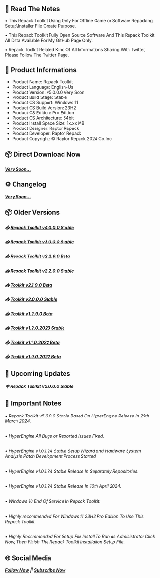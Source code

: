 ## 📝 Read The Notes

• This Repack Toolkit Using Only For Offline Game or Software Repacking Setup\Installer File Create Purpose.

• This Repack Toolkit Fully Open Source Software And This Repack Toolkit All Data Available For My GitHub Page Only.

• Repack Toolkit Related Kind Of All Informations Sharing With Twitter, Please Follow The Twitter Page.

## 📑 Product Informations

- Product Name: Repack Toolkit
- Product Language: English-Us
- Product Version: v5.0.0.0 Very Soon
- Product Build Stage: Stable
- Product OS Support: Windows 11
- Product OS Build Version: 23H2
- Product OS Edition: Pro Edition
- Product OS Architecture: 64bit
- Product Install Space Size: 1x.xx MB
- Product Designer: Raptor Repack
- Product Developer: Raptor Repack
- Product Copyright: © Raptor Repack 2024 Co.Inc

## 📦 Direct Download Now

##### [Very Soon...](https://github.com/RaptorRepack/RepackToolkit)

## ⚙️ Changelog

##### [Very Soon...](https://github.com/RaptorRepack/RepackToolkit)

## 📦 Older Versions

##### 📥 [Repack Toolkit v4.0.0.0 Stable](https://github.com/RaptorRepack/RepackToolkit/releases/tag/v4.0.0.0)

##### 📥 [Repack Toolkit v3.0.0.0 Stable](https://github.com/RaptorRepack/RepackToolkit/releases/tag/v3.0.0.0)

##### 📥 [Repack Toolkit v2.2.9.0 Beta](https://github.com/RaptorRepack/RepackToolkit/releases/tag/v2.2.9.0)

##### 📥 [Repack Toolkit v2.2.0.0 Stable](https://github.com/RaptorRepack/RepackToolkit/releases/tag/v2.2.0.0)

##### 📥 [Toolkit v2.1.9.0 Beta](https://github.com/RaptorRepack/RepackToolkit/releases/tag/v2.1.9.0)

##### 📥 [Toolkit v2.0.0.0 Stable](https://github.com/RaptorRepack/RepackToolkit/releases/tag/v2.0.0.0)

##### 📥 [Toolkit v1.2.9.0 Beta](https://github.com/RaptorRepack/RepackToolkit/releases/tag/v1.2.9.0)

##### 📥 [Toolkit v1.2.0.2023 Stable](https://github.com/RaptorRepack/RepackToolkit/releases/tag/v1.2.0.0)

##### 📥 [Toolkit v1.1.0.2022 Beta](https://github.com/RaptorRepack/RepackToolkit/releases/tag/v1.1.0.0)

##### 📥 [Toolkit v1.0.0.2022 Beta](https://github.com/RaptorRepack/RepackToolkit/releases/tag/v1.0.0.0)

## 📢 Upcoming Updates

##### 🪧 Repack Toolkit v5.0.0.0 Stable

## 📝 Important Notes

###### • Repack Toolkit v5.0.0.0 Stable Based On HyperEngine Release In 25th March 2024.

###### • HyperEngine All Bugs or Reported Issues Fixed.

###### • HyperEngine v1.0.1.24 Stable Setup Wizard and Hardware System Analysis Patch Development Process Started.

###### • HyperEngine v1.0.1.24 Stable Release In Separately Repositories.

###### • HyperEngine v1.0.1.24 Stable Release In 10th April 2024.

###### • Windows 10 End Of Service In Repack Toolkit.

###### • Highly recommended For Windows 11 23H2 Pro Edition To Use This Repack Toolkit.

###### • Highly Recommended For Setup File Install To Run as Administrator Click Now, Then Finish The Repack Toolkit Installation Setup File.

## 🌐 Social Media

##### [Follow Now](https://twitter.com/raptorrepack) || [Subscribe Now](https://youtube.com/@RaptorRepack)
